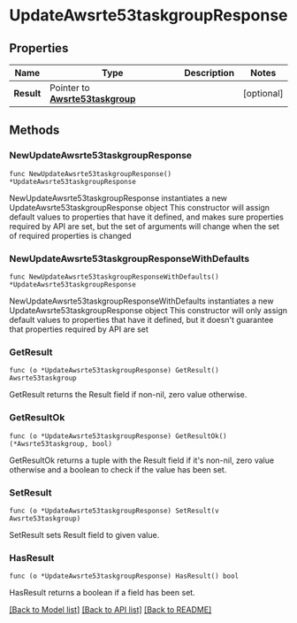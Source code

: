 # UpdateAwsrte53taskgroupResponse

## Properties

Name | Type | Description | Notes
------------ | ------------- | ------------- | -------------
**Result** | Pointer to [**Awsrte53taskgroup**](Awsrte53taskgroup.md) |  | [optional] 

## Methods

### NewUpdateAwsrte53taskgroupResponse

`func NewUpdateAwsrte53taskgroupResponse() *UpdateAwsrte53taskgroupResponse`

NewUpdateAwsrte53taskgroupResponse instantiates a new UpdateAwsrte53taskgroupResponse object
This constructor will assign default values to properties that have it defined,
and makes sure properties required by API are set, but the set of arguments
will change when the set of required properties is changed

### NewUpdateAwsrte53taskgroupResponseWithDefaults

`func NewUpdateAwsrte53taskgroupResponseWithDefaults() *UpdateAwsrte53taskgroupResponse`

NewUpdateAwsrte53taskgroupResponseWithDefaults instantiates a new UpdateAwsrte53taskgroupResponse object
This constructor will only assign default values to properties that have it defined,
but it doesn't guarantee that properties required by API are set

### GetResult

`func (o *UpdateAwsrte53taskgroupResponse) GetResult() Awsrte53taskgroup`

GetResult returns the Result field if non-nil, zero value otherwise.

### GetResultOk

`func (o *UpdateAwsrte53taskgroupResponse) GetResultOk() (*Awsrte53taskgroup, bool)`

GetResultOk returns a tuple with the Result field if it's non-nil, zero value otherwise
and a boolean to check if the value has been set.

### SetResult

`func (o *UpdateAwsrte53taskgroupResponse) SetResult(v Awsrte53taskgroup)`

SetResult sets Result field to given value.

### HasResult

`func (o *UpdateAwsrte53taskgroupResponse) HasResult() bool`

HasResult returns a boolean if a field has been set.


[[Back to Model list]](../README.md#documentation-for-models) [[Back to API list]](../README.md#documentation-for-api-endpoints) [[Back to README]](../README.md)


